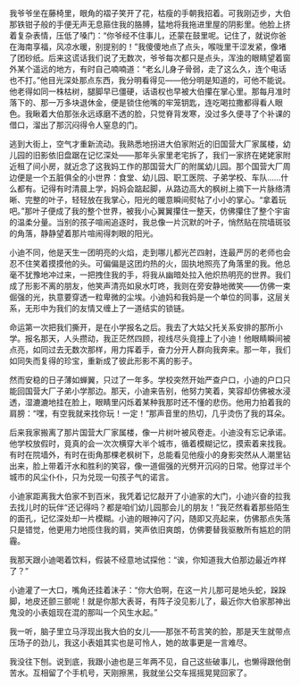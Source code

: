 我爷爷坐在藤椅里，眼角的褶子笑开了花，枯瘦的手朝我招着。可我刚迈步，大伯那铁钳子般的手便无声无息箍住我的胳膊，猛地将我拖进里屋的阴影里。他脸上挤着复杂表情，压低了嗓门：“你爷经不住事儿，还蒙在鼓里呢。记住了，就说你爸在海南享福，风凉水暖，别提别的！”我傻傻地点了点头，喉咙里干涩发紧，像堵了团砂纸。后来这谎话我们说了无数次，爷爷每次都只是点头，浑浊的眼睛望着窗外某个遥远的地方，有时自己喃喃道：“老幺儿身子骨弱，走了这么久，连个电话也不打。”他目光深处那点东西，我分明看得见——他分明是知道的，可他不能说。他老得如同一株枯树，腿脚早已僵硬，话语权也早被大伯攥在掌心里。那每月准时落下的、那一万多块退休金，便是锁住他嘴的牢笼钥匙，连吃喝拉撒都得看人眼色。我瞅着大伯那张永远琢磨不透的脸，只觉脊背发寒，没过多久便寻了个补课的借口，溜出了那沉闷得令人窒息的门。

逃到大街上，空气才重新流动。我熟悉地拐进大伯家附近的旧国营大厂家属楼，幼儿园的旧影依旧盘踞在记忆深处——那年头家里老宅拆了，我们一家挤在姥姥家附近租了间小房，就近念了这我妈工作的那国营大厂的附属幼儿园。那个国营大厂周边便是一个五脏俱全的小世界：食堂、幼儿园、职工医院、子弟学校、车队……什么都有。记得有时清晨上学，妈妈会踮起脚，从路边高大的枫树上摘下一片脉络清晰、完整的叶子，轻轻放在我掌心，阳光的暖意瞬间熨帖了小小的掌心。“拿着玩吧。”那叶子便成了我的整个世界，被我小心翼翼攥住一整天，仿佛攥住了整个宇宙的温柔分量。当别的孩子喧闹追逐时，我总像一片沉默的叶子，悄然贴在院墙斑驳的角落，静静望着那片喧闹得刺眼的阳光。

小迪不同，他是天生一团明亮的火焰，走到哪儿都光芒四射，连最严厉的老师也会忍不住笑着摸摸他的头。可偏偏是这团灼热的火，固执地照亮了角落里的我。他总毫不犹豫地冲过来，一把拽住我的手，将我从幽暗处拉入他炽热明亮的世界。我们成了形影不离的朋友，他笑声清亮如泉水叮咚，我则在旁安静地微笑——仿佛一束倔强的光，执意要穿透一粒卑微的尘埃。小迪妈和我妈是一个单位的同事，这层关系，无形中为我们的友情又缠上了一道结实的锁链。

命运第一次把我们撕开，是在小学报名之后。我去了大姑父托关系安排的那所小学。报名那天，人头攒动，我正茫然四顾，视线尽头竟撞上了小迪！他眼睛瞬间被点亮，如同过去无数次那样，用力挥着手，奋力分开人群向我奔来。那一年，我们如同失而复得的珍宝，重新成了彼此形影不离的影子。

然而安稳的日子薄如蝉翼，只过了一年多。学校突然开始严查户口，小迪的户口只能回国营大厂子弟小学那边。那天，小迪来告别，他努力笑着，笑容却仿佛被水浸透，湿漉漉地挂在脸上，眼睛里闪烁着某种我那时还不懂的悲伤。他用力拍着我的肩膀：“嘿，有空我就来找你玩！一定！”那声音里的热切，几乎烫伤了我的耳朵。

后来我家搬离了那片国营大厂家属楼，像一片树叶被风卷走。小迪没有忘记承诺。他学校放假时，竟真的会一次次横穿大半个城市，循着模糊记忆，摸索着来找我。有时在院墙外，有时在街角那棵老枫树下，总能看见他瘦小的身影突然从人潮里钻出来，脸上带着汗水和胜利的笑容，像一道倔强的光劈开沉闷的日常。他穿过半个城市的风尘仆仆，只为兑现一句孩子气的诺言。

小迪家距离我大伯家不到百米，我凭着记忆敲开了小迪家的大门，小迪兴奋的拉我去找儿时的玩伴“还记得吗？都是咱们幼儿园那会儿的朋友！”我茫然看着那些陌生的面孔，记忆深处却一片模糊。小迪的眼神闪了闪，随即又亮起来，仿佛那点失落只是错觉，他更用力地揽住我的肩，笑声依旧爽朗，仿佛要替我驱散所有尴尬的阴霾。

我那天跟小迪喝着饮料，假装不经意地试探他：“诶，你知道我大伯那边最近咋样了？”

小迪灌了一大口，嘴角还挂着沫子：“你大伯啊，在这一片儿那可是地头蛇，跺跺脚，地皮还颤三颤呢！就是你那大表哥，有阵子没见影儿了，最近你大伯家那神出鬼没的小表姐现在混的那叫一个风生水起。”

我一听，脑子里立马浮现出我大伯的女儿——那张不苟言笑的脸，那是天生就带点压场子的劲儿，我这小表姐其实也是可怜人，她的故事更是一言难尽。

我没往下刨。说到底，我跟小迪也是三年两不见，自己这些破事儿，也懒得跟他倒苦水。互相留了个手机号，天刚擦黑，我就坐公交车摇摇晃晃回家了。